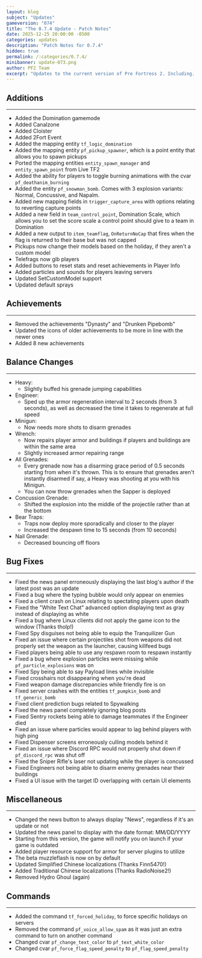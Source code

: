 ```yaml
---
layout: blog
subject: "Updates"
gameversion: "074"
title: "The 0.7.4 Update - Patch Notes"
date: 2025-12-25 20:00:00 -0500
categories: updates
description: "Patch Notes for 0.7.4"
hidden: true
permalink: /:categories/0.7.4/
minibanner: update-073.png
author: PF2 Team
excerpt: "Updates to the current version of Pre Fortress 2. Including..."
---
```


## Additions
---
- Added the Domination gamemode
- Added Canalzone
- Added Cloister
- Added 2Fort Event
- Added the mapping entity ``tf_logic_domination``
- Added the mapping entity ``pf_pickup_spawner``, which is a point entity that allows you to spawn pickups
- Ported the mapping entities ``entity_spawn_manager`` and ``entity_spawn_point`` from Live TF2
- Added the ability for players to toggle burning animations with the cvar ``pf_deathanim_burning``
- Added the entity ``pf_snowman_bomb``. Comes with 3 explosion variants: Normal, Concussive, and Napalm.
- Added new mapping fields in ``trigger_capture_area`` with options relating to reverting capture points
- Added a new field in ``team_control_point``, Domination Scale, which allows you to set the score scale a control point should give to a team in Domination 
- Added a new output to ``item_teamflag``, ``OnReturnNoCap`` that fires when the flag is returned to their base but was not capped 
- Pickups now change their models based on the holiday, if they aren't a custom model
- Telefrags now gib players
- Added buttons to reset stats and reset achievements in Player Info
- Added particles and sounds for players leaving servers
- Updated SetCustomModel support
- Updated default sprays

## Achievements
---
- Removed the achievements "Dynasty" and "Drunken Pipebomb"
- Updated the icons of older achievements to be more in line with the newer ones
- Added 8 new achievements

## Balance Changes
---
- Heavy:
	- Slightly buffed his grenade jumping capabilities
- Engineer:
	- Sped up the armor regeneration interval to 2 seconds (from 3 seconds), as well as decreased the time it takes to regenerate at full speed
- Minigun:
	- Now needs more shots to disarm grenades
- Wrench:
	- Now repairs player armor and buildings if players and buildings are within the same area
	- Slightly increased armor repairing range
- All Grenades: 
	- Every grenade now has a disarming grace period of 0.5 seconds starting from when it's thrown. This is to ensure that grenades aren't instantly disarmed if say, a Heavy was shooting at you with his Minigun.
	- You can now throw grenades when the Sapper is deployed
- Concussion Grenade:
	- Shifted the explosion into the middle of the projectile rather than at the bottom
- Bear Traps:
	- Traps now deploy more sporadically and closer to the player 
	- Increased the despawn time to 15 seconds (from 10 seconds)
- Nail Grenade:
	- Decreased bouncing off floors

## Bug Fixes
---
- Fixed the news panel erroneously displaying the last blog's author if the latest post was an update
- Fixed a bug where the typing bubble would only appear on enemies
- Fixed a client crash on Linux relating to spectating players upon death
- Fixed the "White Text Chat" advanced option displaying text as gray instead of displaying as white
- Fixed a bug where Linux clients did not apply the game icon to the window (Thanks tholp!)
- Fixed Spy disguises not being able to equip the Tranquilizer Gun
- Fixed an issue where certain projectiles shot from weapons did not properly set the weapon as the launcher, causing killfeed bugs
- Fixed players being able to use any respawn room to respawn instantly
- Fixed a bug where explosion particles were missing while ``pf_particle_explosions`` was on
- Fixed Spy being able to say Payload lines while invisible
- Fixed crosshairs not disappearing when you're dead
- Fixed weapon damage discrepancies while friendly fire is on
- Fixed server crashes with the entities ``tf_pumpkin_bomb`` and ``tf_generic_bomb``
- Fixed client prediction bugs related to Spywalking
- Fixed the news panel completely ignoring blog posts
- Fixed Sentry rockets being able to damage teammates if the Engineer died
- Fixed an issue where particles would appear to lag behind players with high ping
- Fixed Dispenser screens erroneously culling models behind it
- Fixed an issue where Discord RPC would not properly shut down if ``pf_discord_rpc`` was shut off
- Fixed the Sniper Rifle's laser not updating while the player is concussed
- Fixed Engineers not being able to disarm enemy grenades near their buildings
- Fixed a UI issue with the target ID overlapping with certain UI elements

## Miscellaneous
---
- Changed the news button to always display "News", regardless if it's an update or not
- Updated the news panel to display with the date format: MM/DD/YYYY
- Starting from this version, the game will notify you on launch if your game is outdated
- Added player resource support for armor for server plugins to utilize
- The beta muzzleflash is now on by default
- Updated Simplified Chinese localizations (Thanks Finn5470!)
- Added Traditional Chinese localizations (Thanks RadioNoise2!)
- Removed Hydro Ghoul (again)

## Commands
---
- Added the command ``tf_forced_holiday``, to force specific holidays on servers
- Removed the command ``pf_voice_allow_spam`` as it was just an extra command to turn on another command
- Changed cvar ``pf_change_text_color`` to ``pf_text_white_color`` 
- Changed cvar ``pf_force_flag_speed_penalty`` to ``pf_flag_speed_penalty``

